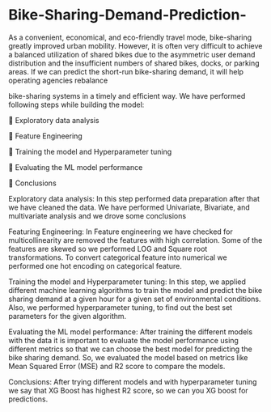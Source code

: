 # Bike-Sharing-Demand-Prediction-
As a convenient, economical, and eco-friendly travel mode, bike-sharing greatly improved urban
mobility. However, it is often very difficult to achieve a balanced utilization of shared bikes due to the
asymmetric user demand distribution and the insufficient numbers of shared bikes, docks, or parking
areas. If we can predict the short-run bike-sharing demand, it will help operating agencies rebalance

bike-sharing systems in a timely and efficient way.
We have performed following steps while building the model:

   Exploratory data analysis
  
   Feature Engineering
  
   Training the model and Hyperparameter tuning
  
   Evaluating the ML model performance
  
   Conclusions

Exploratory data analysis:
In this step performed data preparation after that we have cleaned the data. We have
performed Univariate, Bivariate, and multivariate analysis and we drove some conclusions

Featuring Engineering:
In Feature engineering we have checked for multicollinearity are removed the features with
high correlation. Some of the features are skewed so we performed LOG and Square root
transformations. To convert categorical feature into numerical we performed one hot encoding on
categorical feature.

Training the model and Hyperparameter tuning:
In this step, we applied different machine learning algorithms to train the model and predict
the bike sharing demand at a given hour for a given set of environmental conditions. Also, we
performed hyperparameter tuning, to find out the best set parameters for the given algorithm.

Evaluating the ML model performance:
After training the different models with the data it is important to evaluate the model
performance using different metrics so that we can choose the best model for predicting the
bike sharing demand. So, we evaluated the model based on metrics like Mean Squared Error
(MSE) and R2 score to compare the models.

Conclusions:
After trying different models and with hyperparameter tuning we say that XG Boost
has highest R2 score, so we can you XG boost for predictions.
